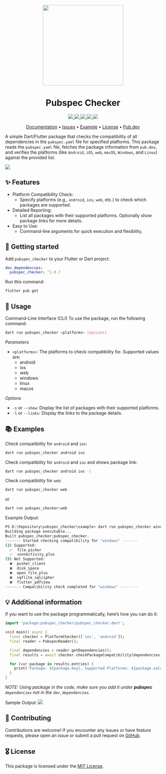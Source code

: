 <p align="center">
  <a href="https://pub.dev/packages/pubspec_checker">
    <img height="260" src="https://raw.githubusercontent.com/marianz-bonfire/pubspec_checker/master/assets/logo.png">
  </a>
  <h1 align="center">Pubspec Checker</h1>
</p>

<p align="center">
  <a href="https://pub.dev/packages/pubspec_checker">
    <img src="https://img.shields.io/pub/v/pubspec_checker?label=pub.dev&labelColor=333940&logo=dart">
  </a>
  <a href="https://pub.dev/packages/pubspec_checker/score">
    <img src="https://img.shields.io/pub/points/pubspec_checker?color=2E8B57&label=pub%20points">
  </a>
  <a href="https://github.com/marianz-bonfire/pubspec_checker/actions/workflows/dart.yml">
    <img src="https://github.com/marianz-bonfire/pubspec_checker/actions/workflows/dart.yml/badge.svg">
  </a>
  <a href="https://pub.dev/packages/pubspec_checker/publisher">
    <img src="https://img.shields.io/pub/publisher/pubspec_checker.svg">
  </a>
  <a href="https://tarsier-marianz.blogspot.com">
    <img src="https://img.shields.io/static/v1?label=website&message=tarsier-marianz&labelColor=135d34&logo=blogger&logoColor=white&color=fd3a13">
  </a>
</p>

<p align="center">
  <a href="https://pub.dev/documentation/pubspec_checker/latest/">Documentation</a> •
  <a href="https://github.com/marianz-bonfire/pubspec_checker/issues">Issues</a> •
  <a href="https://github.com/marianz-bonfire/pubspec_checker/tree/master/example">Example</a> •
  <a href="https://github.com/marianz-bonfire/pubspec_checker/blob/master/LICENSE">License</a> •
  <a href="https://pub.dev/packages/pubspec_checker">Pub.dev</a>
</p>

A simple Dart/Flutter package that checks the compatibility of all dependencies in the `pubspec.yaml` file for specified platforms. This package reads the `pubspec.yaml` file, fetches the package information from `pub.dev`, and verifies the platforms (like `Android`, `iOS`, `web`, `macOS`, `Windows`, and `Linux`) against the provided list.
<!-- 
This README describes the package. If you publish this package to pub.dev,
this README's contents appear on the landing page for your package.

For information about how to write a good package README, see the guide for
[writing package pages](https://dart.dev/guides/libraries/writing-package-pages). 

For general information about developing packages, see the Dart guide for
[creating packages](https://dart.dev/guides/libraries/create-library-packages)
and the Flutter guide for
[developing packages and plugins](https://flutter.dev/developing-packages). 
-->

<img src="https://raw.githubusercontent.com/marianz-bonfire/pubspec_checker/master/assets/demo-cli.png">


## ✨ Features

- Platform Compatibility Check:
    - Specify platforms (e.g., `android`, `ios`, `web`, etc.) to check which packages are supported.
- Detailed Reporting:
    - List all packages with their supported platforms.
Optionally show package links for more details.
- Easy to Use:
     - Command-line arguments for quick execution and flexibility.


## 🚀 Getting started

Add `pubspec_checker` to your Flutter or Dart project:

```yaml
dev_dependencies:
  pubspec_checker: ^1.0.7
```
Run this command:
```bash
flutter pub get
```

## 📒 Usage

Command-Line Interface (CLI)
To use the package, run the following command:

```bash
dart run pubspec_checker <platforms> [options]
```
_Parameters_
- `<platforms>`: The platforms to check compatibility for. Supported values are:
    - android
    - ios
    - web
    - windows
    - linux
    - macos

_Options_
- `-s` or `--show`: Display the list of packages with their supported platforms.
- `-l` or `--links`: Display the links to the package details.

## 📚 Examples
Check compatibility for `android` and `ios`:

```bash
dart run pubspec_checker android ios
```
Check compatibility for `android` and `ios` and shows package link:
```bash
dart run pubspec_checker android ios -l
```
Check compatibility for `web`:
```bash
dart run pubspec_checker web
```
or
```bash
dart run pubspec_checker:web
```

Example Output:

```bash
PS D:\Repository\pubspec_checker\example> dart run pubspec_checker windows ios
Building package executable...
Built pubspec_checker:pubspec_checker.
------- Started checking compatibility for "windows" -------
(2) Supported:
  ✅  file_picker
  ✅  connectivity_plus
(5) Not Supported:
  ❌  pusher_client
  ❌  disk_space
  ❌  open_file_plus
  ❌  sqflite_sqlcipher
  ❌  flutter_pdfview
------- Compatibility check completed for "windows" --------
```


## 💡 Additional information

If you want to use the package programmatically, here’s how you can do it:

```dart
import 'package:pubspec_checker/pubspec_checker.dart';

void main() async {
  final checker = PlatformChecker(['ios', 'android']);
  final reader = PubspecReader();

  final dependencies = reader.getDependencies();
  final results = await checker.checkPackageCompatibility(dependencies);

  for (var package in results.entries) {
    print('Package: ${package.key}, Supported Platforms: ${package.value['platforms'].join(", ")}');
  }
}
```
_NOTE: Using package in the code, make sure you add it under **pubspec** `dependencies` not in the `dev_dependencies`._

Sample Output:
<img src="https://raw.githubusercontent.com/marianz-bonfire/pubspec_checker/master/assets/demo-example.png">



## 🐞 Contributing
Contributions are welcome! If you encounter any issues or have feature requests, please open an issue or submit a pull request on [GitHub](https://github.com/marianz-bonfire/pubspec_checker).

## 🎖️ License
This package is licensed under the [MIT License](https://mit-license.org/).

